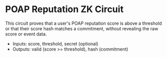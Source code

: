 # POAP Reputation ZK Circuit

This circuit proves that a user's POAP reputation score is above a threshold or that their score hash matches a commitment, without revealing the raw score or event data.

- Inputs: score, threshold, secret (optional)
- Outputs: valid (score >= threshold), hash (commitment)
